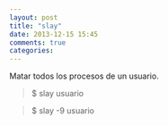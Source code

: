 ```yaml
---
layout: post
title: "slay"
date: 2013-12-15 15:45
comments: true
categories: 
---
```

Matar todos los procesos de un usuario.

>$ slay usuario

>$ slay -9 usuario

